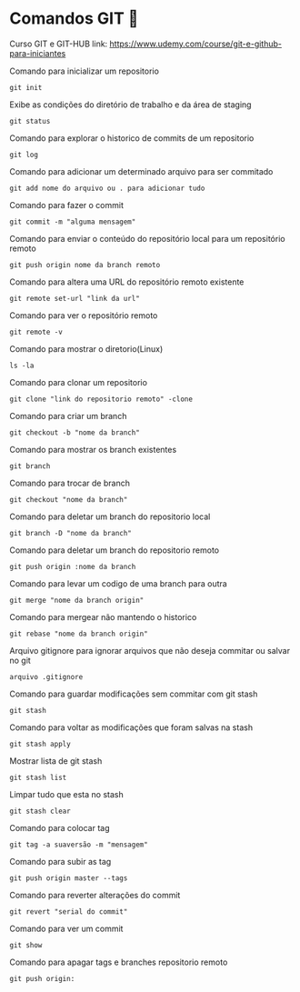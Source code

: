 # Comandos GIT 📖
Curso GIT e GIT-HUB 
link: https://www.udemy.com/course/git-e-github-para-iniciantes

Comando para inicializar um repositorio
```
git init
```
Exibe as condições do diretório de trabalho e da área de staging
```
git status
```
Comando para explorar o historico de commits de um repositorio
```
git log
```
Comando para adicionar um determinado arquivo para ser commitado
```
git add nome do arquivo ou . para adicionar tudo
```
Comando para fazer o commit
```
git commit -m "alguma mensagem"
```
Comando para enviar o conteúdo do repositório local para um repositório remoto
```
git push origin nome da branch remoto
```
Comando para altera uma URL do repositório remoto existente
```
git remote set-url "link da url"
```
Comando para ver o repositório remoto
```
git remote -v
```
Comando para mostrar o diretorio(Linux)
```
ls -la
```
Comando para clonar um repositorio
```
git clone "link do repositorio remoto" -clone
```
Comando para criar um branch
```
git checkout -b "nome da branch"
```
Comando para mostrar os branch existentes
```
git branch
```
Comando para trocar de branch
```
git checkout "nome da branch"
```
Comando para deletar um branch do repositorio local
```
git branch -D "nome da branch"
```
Comando para deletar um branch do repositorio remoto
```
git push origin :nome da branch
```
Comando para levar um codigo de uma branch para outra
```
git merge "nome da branch origin"
```
Comando para mergear não mantendo o historico
```
git rebase "nome da branch origin"
```
Arquivo gitignore para ignorar arquivos que não deseja commitar ou salvar no git
```
arquivo .gitignore
```
Comando para guardar modificações sem commitar com git stash
```
git stash
```
Comando para voltar as modificações que foram salvas na stash
```
git stash apply
```
Mostrar lista de git stash
```
git stash list
```
Limpar tudo que esta no stash
```
git stash clear
```
Comando para colocar tag 
```
git tag -a suaversão -m "mensagem"
```
Comando para subir as tag
```
git push origin master --tags
```
Comando para reverter alterações do commit
```
git revert "serial do commit"
```
Comando para ver um commit
```
git show
```
Comando para apagar tags e branches repositorio remoto
```
git push origin:
```
